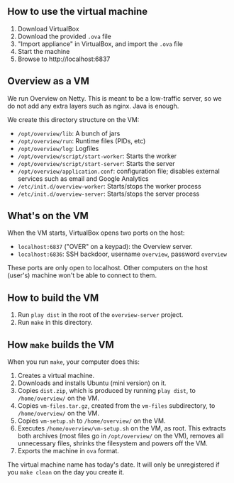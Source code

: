 ## How to use the virtual machine

1. Download VirtualBox
2. Download the provided `.ova` file
3. "Import appliance" in VirtualBox, and import the `.ova` file
4. Start the machine
5. Browse to http://localhost:6837

## Overview as a VM

We run Overview on Netty. This is meant to be a low-traffic server, so we do
not add any extra layers such as nginx. Java is enough.

We create this directory structure on the VM:

* `/opt/overview/lib`: A bunch of jars
* `/opt/overview/run`: Runtime files (PIDs, etc)
* `/opt/overview/log`: Logfiles
* `/opt/overview/script/start-worker`: Starts the worker
* `/opt/overview/script/start-server`: Starts the server
* `/opt/overview/application.conf`: configuration file; disables external services such as email and Google Analytics
* `/etc/init.d/overview-worker`: Starts/stops the worker process
* `/etc/init.d/overview-server`: Starts/stops the server process

## What's on the VM

When the VM starts, VirtualBox opens two ports on the host:

* `localhost:6837` ("OVER" on a keypad): the Overview server.
* `localhost:6836`: SSH backdoor, username `overview`, password `overview`

These ports are only open to localhost. Other computers on the host (user's)
machine won't be able to connect to them.

## How to build the VM

1. Run `play dist` in the root of the `overview-server` project.
2. Run `make` in this directory.

## How `make` builds the VM

When you run `make`, your computer does this:

1. Creates a virtual machine.
2. Downloads and installs Ubuntu (mini version) on it.
3. Copies `dist.zip`, which is produced by running `play dist`, to
   `/home/overview/` on the VM.
4. Copies `vm-files.tar.gz`, created from the `vm-files` subdirectory, to
   `/home/overview/` on the VM.
5. Copies `vm-setup.sh` to `/home/overview/` on the VM.
6. Executes `/home/overview/vm-setup.sh` on the VM, as root. This extracts
   both archives (most files go in `/opt/overview/` on the VM), removes all
   unnecessary files, shrinks the filesystem and powers off the VM.
7. Exports the machine in `ova` format.

The virtual machine name has today's date. It will only be unregistered if you
`make clean` on the day you create it.
